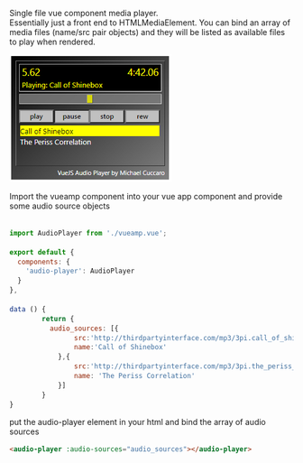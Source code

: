 Single file vue component media player.  
Essentially just a front end to HTMLMediaElement.
You can bind an array of media files (name/src pair objects) and they will be listed as available
files to play when rendered.

![alt text](https://github.com/mvcuccaro/vueamp/blob/master/vueampscreenshot.png)


Import the vueamp component into your vue app component and provide some audio source objects 
```javascript

import AudioPlayer from './vueamp.vue';

export default {
  components: {
    'audio-player': AudioPlayer  
  }
},

data () {
    	return {
    	  audio_sources: [{
    			src:'http://thirdpartyinterface.com/mp3/3pi.call_of_shinebox.2014-4-25.mp3',
    			name:'Call of Shinebox'
    		},{
    			src:'http://thirdpartyinterface.com/mp3/3pi.the_periss_correlation.2014-4-25.2.mp3',
    			name: 'The Periss Correlation'
    		}]
    	}
}
```

put the audio-player element in your html and bind the array of audio sources
```html
<audio-player :audio-sources="audio_sources"></audio-player>
```
